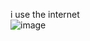 i use the internet  
![image](https://user-images.githubusercontent.com/71901737/192142909-444b0cf7-f7ce-42d5-aaad-f90d77074362.png)
